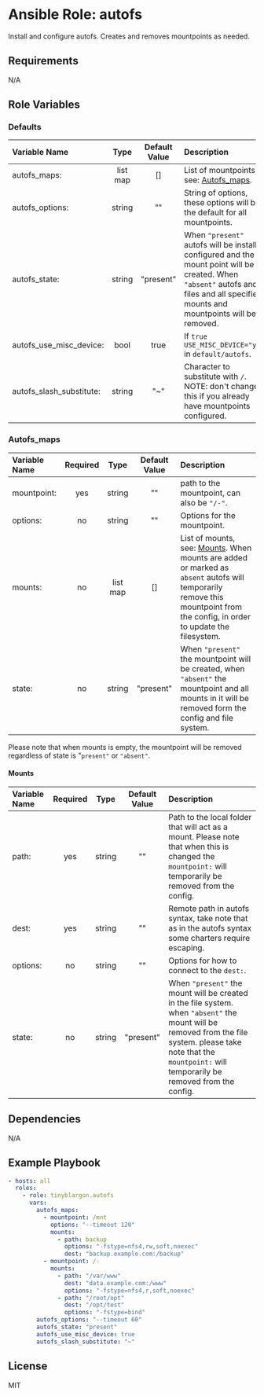 # Ansible Role: autofs

Install and configure autofs. Creates and removes mountpoints as needed.

## Requirements

N/A

## Role Variables

### Defaults

| **Variable Name**       | **Type**| **Default Value**| **Description**|
| :-----------------------| :------:| :---------------:| :--------------|
| autofs_maps:            | list map| []               | List of mountpoints, see: [Autofs_maps](#autofs_maps).|
| autofs_options:         | string  | ""               | String of options, these options will be the default for all mountpoints.|
| autofs_state:           | string  | "present"        | When `"present"` autofs will be installed, configured and the mount point will be created. When `"absent"` autofs and its files and all specified mounts and mountpoints will be removed. |
| autofs_use_misc_device: | bool    | true             | If `true` `USE_MISC_DEVICE="yes"` in `default/autofs`.|
| autofs_slash_substitute:| string  | "~"              | Character to substitute with `/`. NOTE: don't change this if you already have mountpoints configured.|

### Autofs_maps

| **Variable Name**| **Required**| **Type**| **Default Value**| **Description**|
| :----------------| :----------:| :------:| :---------------:| :--------------|
| mountpoint:      | yes         | string  | ""               | path to the mountpoint, can also be `"/-"`.|
| options:         | no          | string  | ""               | Options for the mountpoint.|
| mounts:          | no          | list map| []               | List of mounts, see: [Mounts](#mounts). When mounts are added or marked as `absent` autofs will temporarily remove this mountpoint from the config, in order to update the filesystem.|
| state:           | no          | string  | "present"        | When `"present"` the mountpoint will be created, when `"absent"` the mountpoint and all mounts in it will be removed form the config and file system.|

Please note that when mounts is empty, the mountpoint will be removed regardless of state is "`present"` or `"absent"`.

#### Mounts

| **Variable Name**| **Required**| **Type**| **Default Value**| **Description**|
| :----------------| :----------:| :------:| :---------------:| :--------------|
| path:            | yes         | string  | ""               | Path to the local folder that will act as a mount. Please note that when this is changed the `mountpoint:` will temporarily be removed from the config. |
| dest:            | yes         | string  | ""               | Remote path in autofs syntax, take note that as in the autofs syntax some charters require escaping.|
| options:         | no          | string  | ""               | Options for how to connect to the `dest:`.|
| state:           | no          | string  | "present"        | When `"present"` the mount will be created in the file system. when `"absent"` the mount will be removed from the file system. please take note that the `mountpoint:` will temporarily be removed from the config.|

## Dependencies

N/A

## Example Playbook

```yaml
- hosts: all
  roles:
    - role: tinyblargon.autofs
      vars:
        autofs_maps:
          - mountpoint: /mnt
            options: "--timeout 120"
            mounts:
              - path: backup
                options: "-fstype=nfs4,rw,soft,noexec"
                dest: "backup.example.com:/backup"
          - mountpoint: /-
            mounts:
              - path: "/var/www"
                dest: "data.example.com:/www"
                options: "-fstype=nfs4,r,soft,noexec"
              - path: "/root/opt"
                dest: "/opt/test"
                options: "-fstype=bind"
        autofs_options: "--timeout 60"
        autofs_state: "present"
        autofs_use_misc_device: true
        autofs_slash_substitute: "~"
```

## License

MIT
